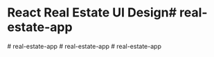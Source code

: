 # React Real Estate UI Design#   r e a l - e s t a t e - a p p  
 #   r e a l - e s t a t e - a p p  
 #   r e a l - e s t a t e - a p p  
 #   r e a l - e s t a t e - a p p  
 